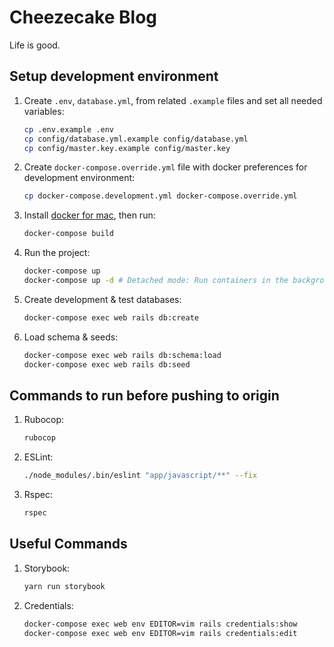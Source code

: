 # Cheezecake Blog

Life is good.

## Setup development environment

1. Create `.env`, `database.yml`, from related `.example` files and set all needed variables:

    ```bash
    cp .env.example .env
    cp config/database.yml.example config/database.yml
    cp config/master.key.example config/master.key
    ```

2. Create `docker-compose.override.yml` file with docker preferences for development environment:

    ```bash
    cp docker-compose.development.yml docker-compose.override.yml
    ```

3. Install [docker for mac](https://docs.docker.com/docker-for-mac/install/#download-docker-for-mac), then run:

    ```bash
    docker-compose build
    ```

4. Run the project:

    ```bash
    docker-compose up
    docker-compose up -d # Detached mode: Run containers in the background
    ```

5. Create development & test databases:

    ```bash
    docker-compose exec web rails db:create
    ```

6. Load schema & seeds:

    ```bash
    docker-compose exec web rails db:schema:load
    docker-compose exec web rails db:seed
    ```
    
## Commands to run before pushing to origin
    
1. Rubocop:

    ```bash
    rubocop
    ```
    
2. ESLint:

    ```bash
    ./node_modules/.bin/eslint "app/javascript/**" --fix
    ```
    
3. Rspec:

    ```bash
    rspec
    ```

## Useful Commands

1. Storybook:

    ```bash
    yarn run storybook
    ```
    
2. Credentials:

    ```bash
    docker-compose exec web env EDITOR=vim rails credentials:show
    docker-compose exec web env EDITOR=vim rails credentials:edit
    ```
